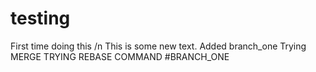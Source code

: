 # testing
First time doing this /n
This is some new text.
Added branch_one
Trying MERGE
TRYING REBASE COMMAND #BRANCH_ONE

